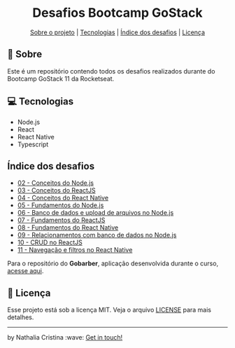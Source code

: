 <h1 align="center">Desafios Bootcamp GoStack</h1>

<p align="center">
  <a href="#rocket-sobre">Sobre o projeto</a> | <a href="#computer-tecnologias">Tecnologias</a> | <a href="índice-dos-desafios">Índice dos desafios</a> | <a href="#scroll-licença">Licença</a>
</p>

## :rocket: Sobre

Este é um repositório contendo todos os desafios realizados durante do Bootcamp GoStack 11 da Rocketseat. 

## :computer: Tecnologias

- Node.js
- React
- React Native
- Typescript

## Índice dos desafios

- [02 - Conceitos do Node.js](https://github.com/nathaliacristina20/gostack11-challenges/tree/master/desafio-conceitos-nodejs)
- [03 - Conceitos do ReactJS](https://github.com/nathaliacristina20/gostack11-challenges/tree/master/desafio-conceitos-reactjs)
- [04 - Conceitos do React Native](https://github.com/nathaliacristina20/gostack11-challenges/tree/master/desafio-conceitos-react-native)
- [05 - Fundamentos do Node.js](https://github.com/nathaliacristina20/gostack11-challenges/tree/master/desafio-fundamentos-nodejs)
- [06 - Banco de dados e upload de arquivos no Node.js](https://github.com/nathaliacristina20/gostack11-challenges/tree/master/desafio-database-upload)
- [07 - Fundamentos do ReactJS](https://github.com/nathaliacristina20/gostack11-challenges/tree/master/desafio-fundamentos-reactjs)
- [08 - Fundamentos do React Native](https://github.com/nathaliacristina20/gostack11-challenges/tree/master/desafio-fundamentos-react-native)
- [09 - Relacionamentos com banco de dados no Node.js](https://github.com/nathaliacristina20/gostack11-challenges/tree/master/desafio-database-relations)
- [10 - CRUD no ReactJS](https://github.com/nathaliacristina20/gostack11-challenges/tree/master/desafio-reactjs-crud)
- [11 - Navegação e filtros no React Native](https://github.com/nathaliacristina20/gostack11-challenges/tree/master/desafio-react-native-delivery)

Para o repositório do **Gobarber**, aplicação desenvolvida durante o curso, [acesse aqui](https://github.com/nathaliacristina20/gostack-gobarber-server).

## :scroll: Licença

Esse projeto está sob a licença MIT. Veja o arquivo <a href="https://github.com/nathaliacristina20/gostack11-challenges/blob/master/LICENSE">LICENSE</a> para mais detalhes.

<hr />
<p>by Nathalia Cristina :wave: <a href="https://linktr.ee/nathaliacristina20">Get in touch!</a></p>
